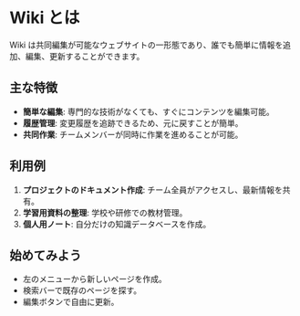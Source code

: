 <!-- Homeコンポーネントの内容 -->

# Wiki とは

Wiki は共同編集が可能なウェブサイトの一形態であり、誰でも簡単に情報を追加、編集、更新することができます。

## 主な特徴

- **簡単な編集**: 専門的な技術がなくても、すぐにコンテンツを編集可能。
- **履歴管理**: 変更履歴を追跡できるため、元に戻すことが簡単。
- **共同作業**: チームメンバーが同時に作業を進めることが可能。

## 利用例

1. **プロジェクトのドキュメント作成**: チーム全員がアクセスし、最新情報を共有。
2. **学習用資料の整理**: 学校や研修での教材管理。
3. **個人用ノート**: 自分だけの知識データベースを作成。

## 始めてみよう

- 左のメニューから新しいページを作成。
- 検索バーで既存のページを探す。
- 編集ボタンで自由に更新。
